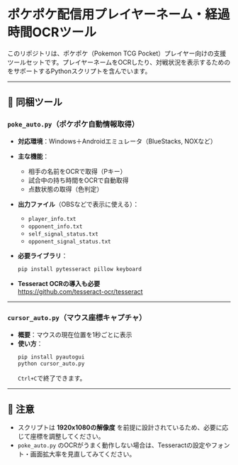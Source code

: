 # ポケポケ配信用プレイヤーネーム・経過時間OCRツール

このリポジトリは、ポケポケ（Pokemon TCG Pocket）プレイヤー向けの支援ツールセットです。プレイヤーネームをOCRしたり、対戦状況を表示するためのをサポートするPythonスクリプトを含んでいます。

---

## 📁 同梱ツール

### `poke_auto.py`（ポケポケ自動情報取得）

- **対応環境**：Windows＋Androidエミュレータ（BlueStacks, NOXなど）
- **主な機能**：
  - 相手の名前をOCRで取得（Pキー）
  - 試合中の持ち時間をOCRで自動取得
  - 点数状態の取得（色判定）

- **出力ファイル**（OBSなどで表示に使える）：
  - `player_info.txt`
  - `opponent_info.txt`
  - `self_signal_status.txt`
  - `opponent_signal_status.txt`

- **必要ライブラリ**：
  ```bash
  pip install pytesseract pillow keyboard
  ```

- **Tesseract OCRの導入も必要**  
  https://github.com/tesseract-ocr/tesseract

---

### `cursor_auto.py`（マウス座標キャプチャ）

- **概要**：マウスの現在位置を1秒ごとに表示
- **使い方**：
  ```bash
  pip install pyautogui
  python cursor_auto.py
  ```
  `Ctrl+C`で終了できます。

---

## 🧠 注意

- スクリプトは **1920x1080の解像度** を前提に設計されているため、必要に応じて座標を調整してください。
- `poke_auto.py` のOCRがうまく動作しない場合は、Tesseractの設定やフォント・画面拡大率を見直してみてください。

